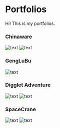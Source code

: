 Portfolios
================

Hi! This is my portfolios.<br>

### Chinaware
![text](../master/Chinaware/Images/main_menu.jpg)
![text](../master/Chinaware/Images/Image1.jpg)
### GengLuBu
![text](../master/GengLuBu/Images/Image1.png)
### Digglet Adventure
![text](../master/Digglet%20Adventure/Images/main_menu.png)
![text](../master/Digglet%20Adventure/Images/Image1.png)
### SpaceCrane
![text](../master/SpaceCrane/Images/main_menu.png)
![text](../master/SpaceCrane/Images/Image1.png)

